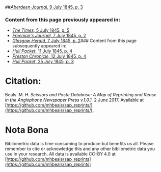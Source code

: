 ##[*Aberdeen Journal*, 9 July 1845, p. 3](https://mhbeals.github.io/sap_html/Aberdeen-Journal/Aberdeen-Journal-9-July-1845-p-3)

### Content from this page previously appeared in:
+ [*The Times*, 5 July 1845, p. 5](https://mhbeals.github.io/sap_html/The-Times/The-Times-5-July-1845-p-5)
+ [*Freeman's Journal*, 7 July 1845, p. 2](https://mhbeals.github.io/sap_html/Freeman's-Journal/Freeman's-Journal-7-July-1845-p-2)
+ [*Glasgow Herald*, 7 July 1845, p. 2](https://mhbeals.github.io/sap_html/Glasgow-Herald/Glasgow-Herald-7-July-1845-p-2)### Content from this page subsequently appeared in:
+ [*Hull Packet*, 11 July 1845, p. 4](https://mhbeals.github.io/sap_html/Hull-Packet/Hull-Packet-11-July-1845-p-4)
+ [*Preston Chronicle*, 12 July 1845, p. 4](https://mhbeals.github.io/sap_html/Preston-Chronicle/Preston-Chronicle-12-July-1845-p-4)
+ [*Hull Packet*, 25 July 1845, p. 3](https://mhbeals.github.io/sap_html/Hull-Packet/Hull-Packet-25-July-1845-p-3)
                    
# Citation: 

Beals. M. H. *Scissors and Paste Database: A Map of Reprinting and Reuse in the Anglophone Newspaper Press v.1.0.1.* 2 June 2017. Available at [https://github.com/mhbeals/sap_reprints/](https://github.com/mhbeals/sap_reprints/). 
                    
# Nota Bona

Bibliometric data is time consuming to produce but benefits us all. Please remember to cite or acknowledge this and any other bibliometric data you use in your research. All data is available CC-BY 4.0 at [https://github.com/mhbeals/sap_reprints](https://github.com/mhbeals/sap_reprints)
